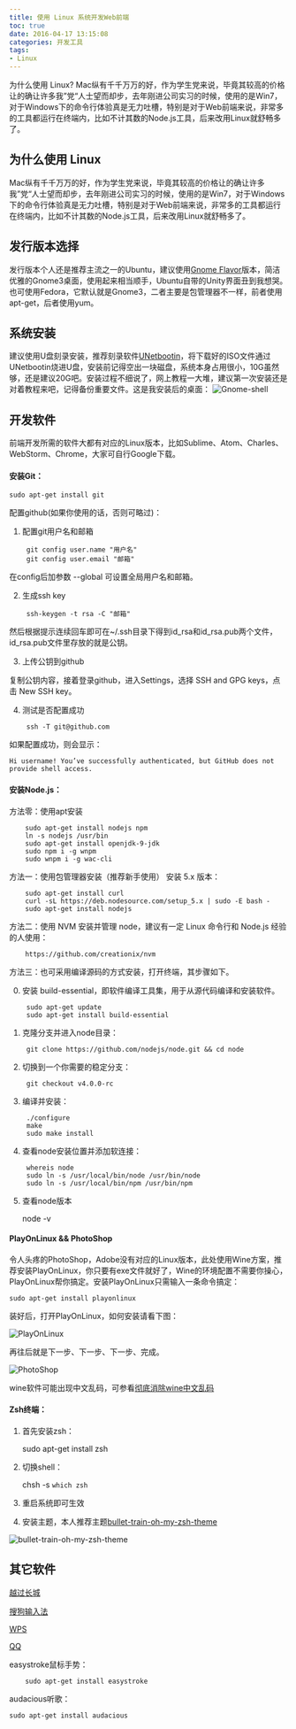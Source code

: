 ```yaml
---
title: 使用 Linux 系统开发Web前端
toc: true
date: 2016-04-17 13:15:08
categories: 开发工具
tags:
- Linux
---
```


为什么使用 Linux? Mac纵有千千万万的好，作为学生党来说，毕竟其较高的价格让的确让许多我”党“人士望而却步，去年刚进公司实习的时候，使用的是Win7，对于Windows下的命令行体验真是无力吐槽，特别是对于Web前端来说，非常多的工具都运行在终端内，比如不计其数的Node.js工具，后来改用Linux就舒畅多了。

<!-- more -->

## 为什么使用 Linux

Mac纵有千千万万的好，作为学生党来说，毕竟其较高的价格让的确让许多我”党“人士望而却步，去年刚进公司实习的时候，使用的是Win7，对于Windows下的命令行体验真是无力吐槽，特别是对于Web前端来说，非常多的工具都运行在终端内，比如不计其数的Node.js工具，后来改用Linux就舒畅多了。

## 发行版本选择

发行版本个人还是推荐主流之一的Ubuntu，建议使用[Gnome Flavor](https://ubuntugnome.org/)版本，简洁优雅的Gnome3桌面，使用起来相当顺手，Ubuntu自带的Unity界面丑到我想哭。也可使用Fedora，它默认就是Gnome3，二者主要是包管理器不一样，前者使用apt-get，后者使用yum。

## 系统安装

建议使用U盘刻录安装，推荐刻录软件[UNetbootin](https://unetbootin.github.io/)，将下载好的ISO文件通过UNetbootin烧进U盘，安装前记得空出一块磁盘，系统本身占用很小，10G虽然够，还是建议20G吧。安装过程不细说了，网上教程一大堆，建议第一次安装还是对着教程来吧，记得备份重要文件。这是我安装后的桌面：
![Gnome-shell](./post-img/gnome-shell.png)

## 开发软件
前端开发所需的软件大都有对应的Linux版本，比如Sublime、Atom、Charles、WebStorm、Chrome，大家可自行Google下载。

#### 安装Git：

    sudo apt-get install git

配置github(如果你使用的话，否则可略过)：

1. 配置git用户名和邮箱

        git config user.name "用户名"
        git config user.email "邮箱"

在config后加参数 --global 可设置全局用户名和邮箱。

2. 生成ssh key

        ssh-keygen -t rsa -C "邮箱"

然后根据提示连续回车即可在~/.ssh目录下得到id_rsa和id_rsa.pub两个文件，id_rsa.pub文件里存放的就是公钥。

3. 上传公钥到github

复制公钥内容，接着登录github，进入Settings，选择 SSH and GPG keys，点击 New SSH key。

4. 测试是否配置成功

        ssh -T git@github.com

如果配置成功，则会显示：

    Hi username! You’ve successfully authenticated, but GitHub does not provide shell access.

#### 安装Node.js：

方法零：使用apt安装

        sudo apt-get install nodejs npm
        ln -s nodejs /usr/bin
        sudo apt-get install openjdk-9-jdk
        sudo npm i -g wnpm
        sudo wnpm i -g wac-cli

方法一：使用包管理器安装（推荐新手使用）
安装 5.x 版本：

        sudo apt-get install curl
        curl -sL https://deb.nodesource.com/setup_5.x | sudo -E bash -
        sudo apt-get install nodejs

方法二：使用 NVM 安装并管理 node，建议有一定 Linux 命令行和 Node.js 经验的人使用：

        https://github.com/creationix/nvm

方法三：也可采用编译源码的方式安装，打开终端，其步骤如下。

0. 安装 build-essential，即软件编译工具集，用于从源代码编译和安装软件。

        sudo apt-get update
        sudo apt-get install build-essential

1. 克隆分支并进入node目录：

        git clone https://github.com/nodejs/node.git && cd node

2. 切换到一个你需要的稳定分支：

        git checkout v4.0.0-rc  

3. 编译并安装：

        ./configure
        make
        sudo make install

4. 查看node安装位置并添加软连接：

        whereis node
        sudo ln -s /usr/local/bin/node /usr/bin/node
        sudo ln -s /usr/local/bin/npm /usr/bin/npm

5. 查看node版本

    node -v

#### PlayOnLinux && PhotoShop
令人头疼的PhotoShop，Adobe没有对应的Linux版本，此处使用Wine方案，推荐安装PlayOnLinux，你只要有exe文件就好了，Wine的环境配置不需要你操心，PlayOnLinux帮你搞定。安装PlayOnLinux只需输入一条命令搞定：

    sudo apt-get install playonlinux

装好后，打开PlayOnLinux，如何安装请看下图：

![PlayOnLinux](./post-img/playonlinux.png)

再往后就是下一步、下一步、下一步、完成。

![PhotoShop](./post-img/photoshop.png)

wine软件可能出现中文乱码，可参看[彻底消除wine中文乱码](http://www.wuwenhui.cn/2692.html)

#### Zsh终端：

1. 首先安装zsh：

    sudo apt-get install zsh

2. 切换shell：

    chsh -s `which zsh`

3. 重启系统即可生效

4. 安装主题，本人推荐主题[bullet-train-oh-my-zsh-theme](https://github.com/caiogondim/bullet-train-oh-my-zsh-theme)

![bullet-train-oh-my-zsh-theme](./post-img/zsh.png)

## 其它软件

[越过长城](https://github.com/XX-net/XX-Net)

[搜狗输入法](http://pinyin.sogou.com/linux/?r=pinyin)

[WPS](http://linux.wps.cn/)

[QQ](http://www.longene.org/forum/viewtopic.php?f=6&t=30516)

easystroke鼠标手势：

        sudo apt-get install easystroke

audacious听歌：

    sudo apt-get install audacious
